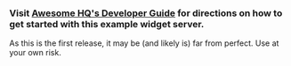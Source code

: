 ### Visit [Awesome HQ's Developer Guide](https://www.awesomehq.com/dev/guide/getting-started) for directions on how to get started with this example widget server.

As this is the first release, it may be (and likely is) far from perfect. Use at your own risk.
